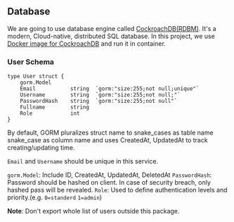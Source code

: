 ## Database

We are going to use database engine called [CockroachDB(RDBM)](https://www.cockroachlabs.com/product/). It's a modern, Cloud-native, distributed SQL database. In this project, we use [Docker image for CockroachDB](https://hub.docker.com/r/cockroachdb/cockroach) and run it in container.

### User Schema

```
type User struct {
	gorm.Model
	Email			string	`gorm:"size:255;not null;unique"`
	Username		string	`gorm:"size:255;not null;"`
	PasswordHash	string	`gorm:"size:255;not null"`
	Fullname		string
	Role			int
}
```

By default, GORM pluralizes struct name to snake_cases as table name snake_case as column name and uses CreatedAt, UpdatedAt to track creating/updating time.

`Email` and `Username` should be unique in this service.

`gorm.Model`: Include ID, CreatedAt, UpdatedAt, DeletedAt
`PasswordHash`: Password should be hashed on client. In case of security breach, only hashed pass will be revealed.
`Role`: Used to define authentication levels and priority.(e.g. `0=standerd` `1=admin`)

**Note**: Don't export whole list of users outside this package.
